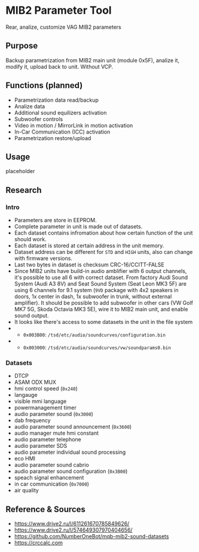 # MIB2 Parameter Tool
Rear, analize, customize VAG MIB2 parameters

## Purpose ##
Backup parametrization from MIB2 main unit (module 0x5F), analize it, modify it, upload back to unit. Without VCP.

## Functions (planned) ##
* Parametrization data read/backup
* Analize data
* Additional sound equilizers activation
* Subwoofer controls
* Video in motion / MirrorLink in motion activation
* In-Car Communication (ICC) activation
* Parametrization restore/upload

## Usage ##
placeholder

## Research ##
### Intro ###
* Parameters are store in EEPROM.
* Complete parameter in unit is made out of datasets.
* Each dataset contains infromation about how certain function of the unit should work.
* Each dataset is stored at certain address in the unit memory.
* Dataset address can be different for `STD` and `HIGH` units, also can change with firmware versions.
* Last two bytes in dataset is checksum CRC-16/CCITT-FALSE
* Since MIB2 units have build-in audio amblifier with 6 output channels, it's possible to use all 6 with correct dataset. From factory Audi Sound System (Audi A3 8V) and Seat Sound System (Seat Leon MK3 5F) are using 6 channels for 9.1 system (`9VD` package with 4x2 speakers in doors, 1x center in dash, 1x subwoofer in trunk, without external amplifier). It should be possible to add subwoofer in other cars (VW Golf MK7 5G, Skoda Octavia MK3 5E), wire it to MIB2 main unit, and enable sound output.
* It looks like there's access to some datasets in the unit in the file system
* * `0x003B00`: `/tsd/etc/audio/soundcurves/configuration.bin`
* * `0x003000`: `/tsd/etc/audio/soundcurves/vw/soundparams0.bin`

### Datasets ###
* DTCP
* ASAM ODX MUX
* hmi control speed (`0x240`)
* langauge
* visible mmi language
* powermanagement timer
* audio parameter sound (`0x3000`)
* dab frequency
* audio parameter sound announcement (`0x3600`)
* audio manager mute hmi constant
* audio parameter telephone
* audio parameter SDS
* audio parameter individual sound processing
* eco HMI
* audio parameter sound cabrio
* audio parameter sound configuration (`0x3B00`)
* speach signal enhancement
* in car communication (`0x7000`)
* air quality

## Reference & Sources ##
* https://www.drive2.ru/l/611261670785849626/
* https://www.drive2.ru/l/574649307970404656/
* https://github.com/NumberOneBot/mqb-mib2-sound-datasets
* https://crccalc.com
